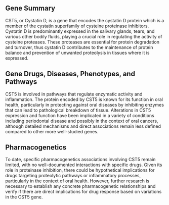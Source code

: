 ## Gene Summary
CST5, or Cystatin D, is a gene that encodes the cystatin D protein which is a member of the cystatin superfamily of cysteine proteinase inhibitors. Cystatin D is predominantly expressed in the salivary glands, tears, and various other bodily fluids, playing a crucial role in regulating the activity of cysteine proteases. These proteases are essential for protein degradation and turnover, thus cystatin D contributes to the maintenance of protein balance and prevention of unwanted proteolysis in tissues where it is expressed.

## Gene Drugs, Diseases, Phenotypes, and Pathways
CST5 is involved in pathways that regulate enzymatic activity and inflammation. The protein encoded by CST5 is known for its function in oral health, particularly in protecting against oral diseases by inhibiting enzymes that can lead to pathological breakdown of tissue. Alterations in CST5 expression and function have been implicated in a variety of conditions including periodontal disease and possibly in the context of oral cancers, although detailed mechanisms and direct associations remain less defined compared to other more well-studied genes.

## Pharmacogenetics
To date, specific pharmacogenetics associations involving CST5 remain limited, with no well-documented interactions with specific drugs. Given its role in proteinase inhibition, there could be hypothetical implications for drugs targeting proteolytic pathways or inflammatory processes, particularly in the context of oral health. However, further research is necessary to establish any concrete pharmacogenetic relationships and verify if there are direct implications for drug response based on variations in the CST5 gene.